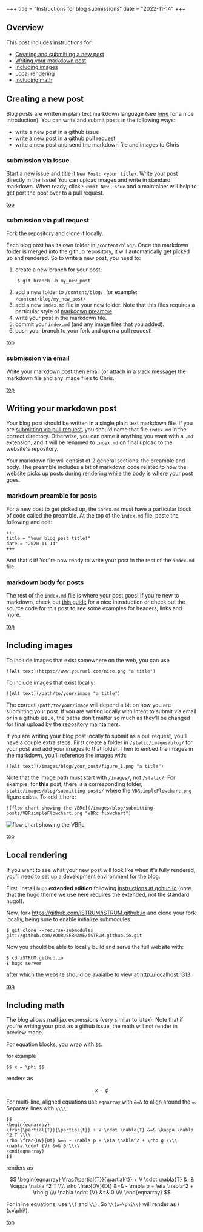 +++
title = "Instructions for blog submissions"
date = "2022-11-14"
+++

## Overview 

This post includes instructions for:

* [Creating and submitting a new post](#creating-a-new-post)
* [Writing your markdown post](#writing-your-markdown-post)
* [Including images](#including-images)
* [Local rendering](#local-rendering)
* [Including math](#including-math)


## Creating a new post 

Blog posts are written in plain text markdown language (see [here](https://www.markdownguide.org/getting-started/) for a nice introduction). You can write and submit posts in the following ways:

* write a new post in a github issue
* write a new post in a github pull request 
* write a new post and send the markdown file and images to Chris
 
### submission via issue 

Start a [new issue](https://github.com/iSTRUM/iSTRUM.github.io/issues/new) and title it `New Post: <your title>`. Write your post directly in the issue! You can upload images and write in standard markdown. When ready, click `Submit New Issue` and a maintainer will help to get port the post over to a pull request.

[top](#overview)

### submission via pull request 

Fork the repository and clone it locally. 

Each blog post has its own folder in `/content/blog/`. Once the markdown folder is merged into the github repository, it will automatically get picked up and rendered. So to write a new post, you need to:

1. create a new branch for your post:
```
    $ git branch -b my_new_post
```
2. add a new folder to  `/content/blog/`, for example: `/content/blog/my_new_post/`
3. add a new `index.md` file in your new folder. Note that this files requires a particular style of [markdown preamble](#markdown-preamble-for-posts).
4. write your post in the markdown file.
5. commit your `index.md` (and any image files that you added).
6. push your branch to your fork and open a pull request! 

[top](#overview)

### submission via email

Write your markdown post then email (or attach in a slack message) the markdown file and any image files to Chris.

[top](#overview)

## Writing your markdown post

Your blog post should be written in a single plain text markdown file. If you are [submitting via pull request](#submission-via-pull-request), you should name that file `index.md` in the correct directory. Otherwise, you can name it anything you want with a `.md` extension, and it will be renamed to `index.md` on final upload to the website's repository.

Your markdown file will consist of 2 general sections: the preamble and body. The preamble includes a bit of markdown code related to how the website picks up posts during rendering while the body is where your post goes.

### markdown preamble for posts 

For a new post to get picked up, the `index.md` must have a particular block of code called the preamble. At the top of the `index.md` file, paste the following and edit: 

```
+++
title = "Your blog post title!"
date = "2020-11-14"
+++
```

And that's it! You're now ready to write your post in the rest of the `index.md` file.

### markdown body for posts

The rest of the `index.md` file is where your post goes! If you're new to markdown, check out  [this guide](https://www.markdownguide.org/getting-started/) for a nice introduction or check out the source code for this post to see some examples for headers, links and more.

[top](#overview)

## Including images

To include images that exist somewhere on the web, you can use 

```
![Alt text](https://www.yoururl.com/nice.png "a title")
```

To include images that exist locally:

```
![Alt text](/path/to/your/image "a title")
```

The correct `/path/to/your/image` will depend a bit on how you are submitting your post. If you are writing locally with intent to submit via email or in a github issue, the paths don't matter so much as they'll be changed for final upload by the repository maintainers. 

If you are writing your blog post locally to submit as a pull request, you'll have a couple extra steps. First create a folder in `/static/images/blog/` for your post and add your images to that folder. Then to embed the images in the markdown, you'll reference the images with:

```
![Alt text](/images/blog/your_post/figure_1.png "a title")
```

Note that the image path must start with `/images/`, not `/static/`. For example, for **this** post, there is a corresponding folder, `static/images/blog/submitting-posts/` where the `VBRsimpleFlowchart.png` figure exists. To add it here:

```
![flow chart showing the VBRc](/images/blog/submitting-posts/VBRsimpleFlowchart.png "VBRc flowchart")
```

![flow chart showing the VBRc](/images/blog/submitting-posts/VBRsimpleFlowchart.png "VBRc flowchart")


[top](#overview)

## Local rendering

If you want to see what your new post will look like when it's fully rendered, you'll need to set up a development environment for the blog.

First, install `hugo` **extended edition** following [instructions at gohuo.io](https://gohugo.io/installation/) (note that the hugo theme we use here requires the extended, not the standard hugo!).

Now, fork https://github.com/iSTRUM/iSTRUM.github.io and clone your fork locally, being sure to enable initialize submodules:

```
$ git clone --recurse-submodules git://github.com/YOURUSERNAME/iSTRUM.github.io.git
```

Now you should be able to locally build and serve the full website with:

```
$ cd iSTRUM.github.io
$ hugo server
```

after which the website should be avaialbe to view at [http://localhost:1313](http://localhost:1313).


[top](#overview)

## Including math

The blog allows mathjax expressions (very similar to latex). Note that if you're writing your post as a github issue, the math will not render in preview mode.

For equation blocks, you wrap with `$$`. 

for example

`$$ x = \phi $$` 

renders as 

$$ x = \phi $$

For multi-line, aligned equations use `eqnarray` with `&=&` to align around the `=`. Separate lines with `\\\\`: 

```
$$
\begin{eqnarray} 
\frac{\partial{T}}{\partial{t}} + V \cdot \nabla{T} &=& \kappa \nabla ^2 T \\\\
\rho \frac{DV}{Dt} &=& - \nabla p + \eta \nabla^2 + \rho g \\\\
\nabla \cdot {V} &=& 0 \\\\
\end{eqnarray}
$$
```

renders as 

$$
\begin{eqnarray} 
\frac{\partial{T}}{\partial{t}} + V \cdot \nabla{T} &=& \kappa \nabla ^2 T \\\\
\rho \frac{DV}{Dt} &=& - \nabla p + \eta \nabla^2 + \rho g \\\\
\nabla \cdot {V} &=& 0 \\\\
\end{eqnarray}
$$


For inline equations, use `\\(` and `\\)`. So `\\(x=\phi\\)` will render as \\(x=\phi\\).

[top](#overview)